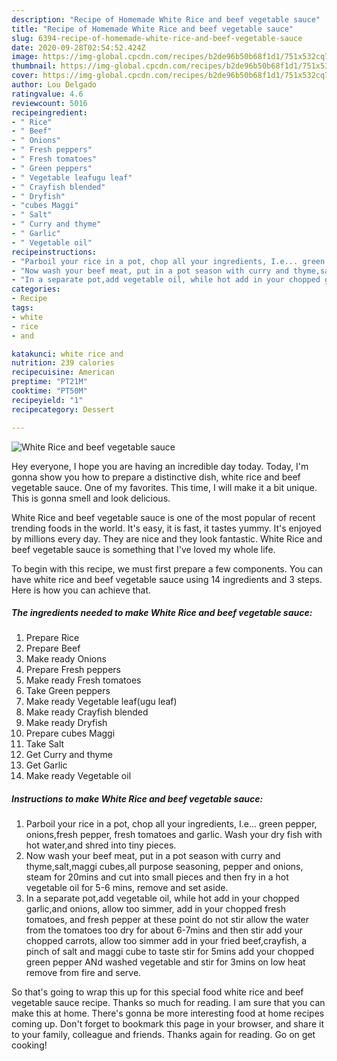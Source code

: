 ```yaml
---
description: "Recipe of Homemade White Rice and beef vegetable sauce"
title: "Recipe of Homemade White Rice and beef vegetable sauce"
slug: 6394-recipe-of-homemade-white-rice-and-beef-vegetable-sauce
date: 2020-09-28T02:54:52.424Z
image: https://img-global.cpcdn.com/recipes/b2de96b50b68f1d1/751x532cq70/white-rice-and-beef-vegetable-sauce-recipe-main-photo.jpg
thumbnail: https://img-global.cpcdn.com/recipes/b2de96b50b68f1d1/751x532cq70/white-rice-and-beef-vegetable-sauce-recipe-main-photo.jpg
cover: https://img-global.cpcdn.com/recipes/b2de96b50b68f1d1/751x532cq70/white-rice-and-beef-vegetable-sauce-recipe-main-photo.jpg
author: Lou Delgado
ratingvalue: 4.6
reviewcount: 5016
recipeingredient:
- " Rice"
- " Beef"
- " Onions"
- " Fresh peppers"
- " Fresh tomatoes"
- " Green peppers"
- " Vegetable leafugu leaf"
- " Crayfish blended"
- " Dryfish"
- "cubes Maggi"
- " Salt"
- " Curry and thyme"
- " Garlic"
- " Vegetable oil"
recipeinstructions:
- "Parboil your rice in a pot, chop all your ingredients, I.e... green pepper, onions,fresh pepper, fresh tomatoes and garlic. Wash your dry fish with hot water,and shred into tiny pieces."
- "Now wash your beef meat, put in a pot season with curry and thyme,salt,maggi cubes,all purpose seasoning, pepper and onions, steam for 20mins and cut into small pieces and then fry in a hot vegetable oil for 5-6 mins, remove and set aside."
- "In a separate pot,add vegetable oil, while hot add in your chopped garlic,and onions, allow too simmer, add in your chopped fresh tomatoes, and fresh pepper at these point do not stir allow the water from the tomatoes too dry for about 6-7mins and then stir add your chopped carrots, allow too simmer add in your fried beef,crayfish, a pinch of salt and maggi cube to taste stir for 5mins add your chopped green pepper ANd washed vegetable and stir for 3mins on low heat remove from fire and serve."
categories:
- Recipe
tags:
- white
- rice
- and

katakunci: white rice and 
nutrition: 239 calories
recipecuisine: American
preptime: "PT21M"
cooktime: "PT50M"
recipeyield: "1"
recipecategory: Dessert

---
```



![White Rice and beef vegetable sauce](https://img-global.cpcdn.com/recipes/b2de96b50b68f1d1/751x532cq70/white-rice-and-beef-vegetable-sauce-recipe-main-photo.jpg)

Hey everyone, I hope you are having an incredible day today. Today, I'm gonna show you how to prepare a distinctive dish, white rice and beef vegetable sauce. One of my favorites. This time, I will make it a bit unique. This is gonna smell and look delicious.



White Rice and beef vegetable sauce is one of the most popular of recent trending foods in the world. It's easy, it is fast, it tastes yummy. It's enjoyed by millions every day. They are nice and they look fantastic. White Rice and beef vegetable sauce is something that I've loved my whole life.


To begin with this recipe, we must first prepare a few components. You can have white rice and beef vegetable sauce using 14 ingredients and 3 steps. Here is how you can achieve that.

<!--inarticleads1-->

##### The ingredients needed to make White Rice and beef vegetable sauce:

1. Prepare  Rice
1. Prepare  Beef
1. Make ready  Onions
1. Prepare  Fresh peppers
1. Make ready  Fresh tomatoes
1. Take  Green peppers
1. Make ready  Vegetable leaf(ugu leaf)
1. Make ready  Crayfish blended
1. Make ready  Dryfish
1. Prepare cubes Maggi
1. Take  Salt
1. Get  Curry and thyme
1. Get  Garlic
1. Make ready  Vegetable oil




<!--inarticleads2-->

##### Instructions to make White Rice and beef vegetable sauce:

1. Parboil your rice in a pot, chop all your ingredients, I.e... green pepper, onions,fresh pepper, fresh tomatoes and garlic. Wash your dry fish with hot water,and shred into tiny pieces.
1. Now wash your beef meat, put in a pot season with curry and thyme,salt,maggi cubes,all purpose seasoning, pepper and onions, steam for 20mins and cut into small pieces and then fry in a hot vegetable oil for 5-6 mins, remove and set aside.
1. In a separate pot,add vegetable oil, while hot add in your chopped garlic,and onions, allow too simmer, add in your chopped fresh tomatoes, and fresh pepper at these point do not stir allow the water from the tomatoes too dry for about 6-7mins and then stir add your chopped carrots, allow too simmer add in your fried beef,crayfish, a pinch of salt and maggi cube to taste stir for 5mins add your chopped green pepper ANd washed vegetable and stir for 3mins on low heat remove from fire and serve.




So that's going to wrap this up for this special food white rice and beef vegetable sauce recipe. Thanks so much for reading. I am sure that you can make this at home. There's gonna be more interesting food at home recipes coming up. Don't forget to bookmark this page in your browser, and share it to your family, colleague and friends. Thanks again for reading. Go on get cooking!
